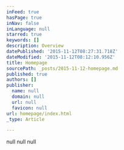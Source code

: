 ```yaml
---
inFeed: true
hasPage: true
inNav: false
inLanguage: null
starred: true
keywords: []
description: Overview
datePublished: '2015-11-12T08:27:31.718Z'
dateModified: '2015-11-12T08:12:10.956Z'
title: Homepage
sourcePath: _posts/2015-11-12-homepage.md
published: true
authors: []
publisher:
  name: null
  domain: null
  url: null
  favicon: null
url: homepage/index.html
_type: Article

---
```

null
null
null
